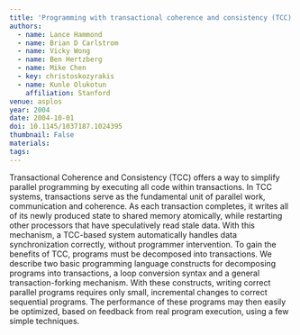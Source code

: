 ```yaml
---
title: 'Programming with transactional coherence and consistency (TCC)'
authors:
  - name: Lance Hammond
  - name: Brian D Carlstrom
  - name: Vicky Wong
  - name: Ben Hertzberg
  - name: Mike Chen
  - key: christoskozyrakis
  - name: Kunle Olukotun
    affiliation: Stanford
venue: asplos
year: 2004
date: 2004-10-01
doi: 10.1145/1037187.1024395
thumbnail: False
materials:
tags:
---
```

Transactional Coherence and Consistency (TCC) offers a way to simplify parallel programming by executing all code within transactions. In TCC systems, transactions serve as the fundamental unit of parallel work, communication and coherence. As each transaction completes, it writes all of its newly produced state to shared memory atomically, while restarting other processors that have speculatively read stale data. With this mechanism, a TCC-based system automatically handles data synchronization correctly, without programmer intervention. To gain the benefits of TCC, programs must be decomposed into transactions. We describe two basic programming language constructs for decomposing programs into transactions, a loop conversion syntax and a general transaction-forking mechanism. With these constructs, writing correct parallel programs requires only small, incremental changes to correct sequential programs. The performance of these programs may then easily be optimized, based on feedback from real program execution, using a few simple techniques.

